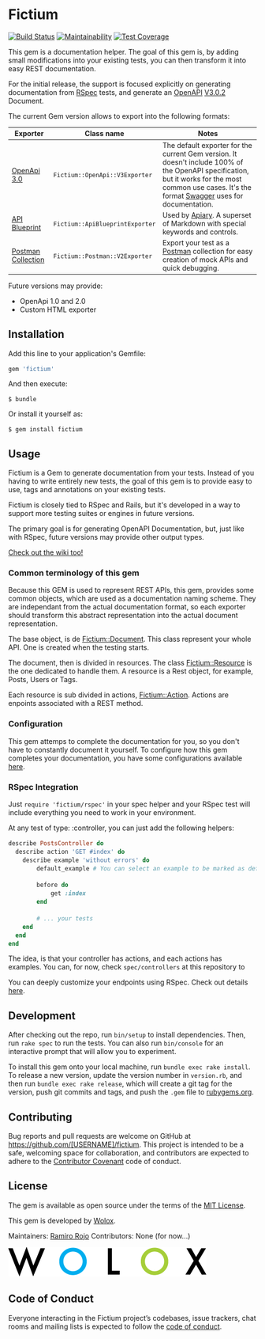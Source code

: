 # Fictium

[![Build Status](https://travis-ci.org/Wolox/fictium.svg?branch=master)](https://travis-ci.org/Wolox/fictium) [![Maintainability](https://api.codeclimate.com/v1/badges/52afbf838f92fe260b6e/maintainability)](https://codeclimate.com/github/Wolox/fictium/maintainability) [![Test Coverage](https://api.codeclimate.com/v1/badges/52afbf838f92fe260b6e/test_coverage)](https://codeclimate.com/github/Wolox/fictium/test_coverage)

This gem is a documentation helper. The goal of this gem is, by adding small modifications into your existing tests,
you can then transform it into easy REST documentation.

For the initial release, the support is focused explicitly on generating documentation from [RSpec](https://rspec.info/) tests, and generate an [OpenAPI](https://github.com/OAI/OpenAPI-Specification) [V3.0.2](https://github.com/OAI/OpenAPI-Specification/blob/master/versions/3.0.2.md) Document.

The current Gem version allows to export into the following formats:

| Exporter    | Class name | Notes |
|---          |---         |---    |
| [OpenApi 3.0](https://github.com/OAI/OpenAPI-Specification/blob/master/versions/3.0.2.md) | `Fictium::OpenApi::V3Exporter`    | The default exporter for the current Gem version. It doesn't include 100% of the OpenAPI specification, but it works for the most common use cases. It's the format [Swagger](https://swagger.io/) uses for documentation. |
| [API Blueprint](https://apiblueprint.org/documentation/specification.html) | `Fictium::ApiBlueprintExporter`| Used by [Apiary](https://apiary.io/). A superset of Markdown with special keywords and controls. |
| [Postman Collection](https://schema.getpostman.com/json/collection/v2.1.0/docs/index.html) | `Fictium::Postman::V2Exporter` | Export your test as a [Postman](https://www.getpostman.com/) collection for easy creation of mock APIs and quick debugging. |

Future versions may provide:

  - OpenApi 1.0 and 2.0
  - Custom HTML exporter

## Installation

Add this line to your application's Gemfile:

```ruby
gem 'fictium'
```

And then execute:

    $ bundle

Or install it yourself as:

    $ gem install fictium

## Usage

Fictium is a Gem to generate documentation from your tests.
Instead of you having to write entirely new tests, the goal of this gem is to provide easy to use,
tags and annotations on your existing tests.

Fictium is closely tied to RSpec and Rails, but it's developed in a way to support more testing suites or engines in future versions.

The primary goal is for generating OpenAPI Documentation, but, just like with RSpec, future versions may provide other output types.

[Check out the wiki too!](./wiki)


### Common terminology of this gem

Because this GEM is used to represent REST APIs, this gem, provides some common objects, which are used as a documentation naming scheme. They are independant from the actual documentation format, so each exporter should transform this abstract representation into the actual document representation.

The base object, is de [Fictium::Document](./lib/fictoum/poros/fictium/document). This class represent your whole API.
One is created when the testing starts.

The document, then is divided in resources. The class [Fictium::Resource](./lib/fictoum/poros/fictium/resource) is the one dedicated to handle them. A resource is a Rest object, for example, Posts, Users or Tags.

Each resource is sub divided in actions, [Fictium::Action](./lib/fictoum/poros/fictium/action). Actions are enpoints associated with a REST method.

### Configuration

This gem attemps to complete the documentation for you, so you don't have to constantly document it yourself.
To configure how this gem completes your documentation, you have some configurations available [here](https://github.com/Wolox/fictium/wiki).


### RSpec Integration

Just `require 'fictium/rspec'` in your spec helper and your RSpec test will include everything you need to work in your environment.

At any test of type: :controller, you can just add the following helpers:

```rb
describe PostsController do
  describe action 'GET #index' do
    describe example 'without errors' do
        default_example # You can select an example to be marked as default in your action

        before do
            get :index
        end

        # ... your tests
    end
  end
end
```

The idea, is that your controller has actions, and each actions has examples.
You can, for now, check `spec/controllers` at this repository to

You can deeply customize your endpoints using RSpec.
Check out details [here](./wiki/RSpec-definitions).

## Development

After checking out the repo, run `bin/setup` to install dependencies. Then, run `rake spec` to run the tests. You can also run `bin/console` for an interactive prompt that will allow you to experiment.

To install this gem onto your local machine, run `bundle exec rake install`. To release a new version, update the version number in `version.rb`, and then run `bundle exec rake release`, which will create a git tag for the version, push git commits and tags, and push the `.gem` file to [rubygems.org](https://rubygems.org).

## Contributing

Bug reports and pull requests are welcome on GitHub at https://github.com/[USERNAME]/fictium. This project is intended to be a safe, welcoming space for collaboration, and contributors are expected to adhere to the [Contributor Covenant](http://contributor-covenant.org) code of conduct.

## License

The gem is available as open source under the terms of the [MIT License](https://opensource.org/licenses/MIT).

This gem is developed by [Wolox](https://wolox.com.ar).

Maintainers: [Ramiro Rojo](https://github.com/holywyvern)
Contributors: None (for now...)

![Wolox](https://raw.githubusercontent.com/Wolox/press-kit/master/logos/logo_banner.png)

## Code of Conduct

Everyone interacting in the Fictium project’s codebases, issue trackers, chat rooms and mailing lists is expected to follow the [code of conduct](https://github.com/Wolox/fictium/blob/master/CODE_OF_CONDUCT.md).
